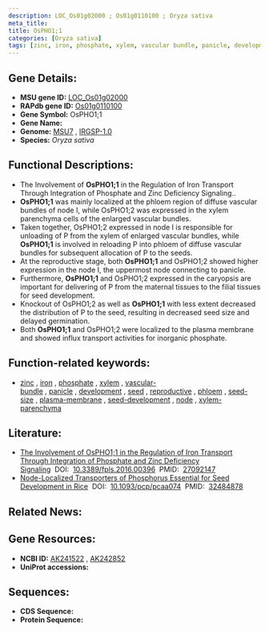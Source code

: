 ```yaml
---
description: LOC_Os01g02000 ; Os01g0110100 ; Oryza sativa
meta_title:
title: OsPHO1;1
categories: [Oryza sativa]
tags: [zinc, iron, phosphate, xylem, vascular bundle, panicle, development, seed, reproductive, phloem, seed size, plasma membrane, seed development, node, xylem parenchyma]
---
```


## Gene Details:
- **MSU gene ID:** [LOC_Os01g02000](http://rice.uga.edu/cgi-bin/ORF_infopage.cgi?orf=LOC_Os01g02000)  
- **RAPdb gene ID:** [Os01g0110100](https://rapdb.dna.affrc.go.jp/locus/?name=Os01g0110100)  
- **Gene Symbol:** OsPHO1;1
- **Gene Name:**
- **Genome:**  [MSU7](http://rice.uga.edu/)&nbsp;,&nbsp;[IRGSP-1.0](https://rapdb.dna.affrc.go.jp/download/irgsp1.html)
- **Species:** *Oryza sativa*

## Functional Descriptions:
   - The Involvement of **OsPHO1;1** in the Regulation of Iron Transport Through Integration of Phosphate and Zinc Deficiency Signaling..
   - **OsPHO1;1** was mainly localized at the phloem region of diffuse vascular bundles of node I, while OsPHO1;2 was expressed in the xylem parenchyma cells of the enlarged vascular bundles.
   - Taken together, OsPHO1;2 expressed in node I is responsible for unloading of P from the xylem of enlarged vascular bundles, while **OsPHO1;1** is involved in reloading P into phloem of diffuse vascular bundles for subsequent allocation of P to the seeds.
   - At the reproductive stage, both **OsPHO1;1** and OsPHO1;2 showed higher expression in the node I, the uppermost node connecting to panicle.
   - Furthermore, **OsPHO1;1** and OsPHO1;2 expressed in the caryopsis are important for delivering of P from the maternal tissues to the filial tissues for seed development.
   - Knockout of OsPHO1;2 as well as **OsPHO1;1** with less extent decreased the distribution of P to the seed, resulting in decreased seed size and delayed germination.
   - Both **OsPHO1;1** and OsPHO1;2 were localized to the plasma membrane and showed influx transport activities for inorganic phosphate.

## Function-related keywords:
   - [zinc](/tags/zinc/)&nbsp;,&nbsp;[iron](/tags/iron/)&nbsp;,&nbsp;[phosphate](/tags/phosphate/)&nbsp;,&nbsp;[xylem](/tags/xylem/)&nbsp;,&nbsp;[vascular-bundle](/tags/vascular-bundle/)&nbsp;,&nbsp;[panicle](/tags/panicle/)&nbsp;,&nbsp;[development](/tags/development/)&nbsp;,&nbsp;[seed](/tags/seed/)&nbsp;,&nbsp;[reproductive](/tags/reproductive/)&nbsp;,&nbsp;[phloem](/tags/phloem/)&nbsp;,&nbsp;[seed-size](/tags/seed-size/)&nbsp;,&nbsp;[plasma-membrane](/tags/plasma-membrane/)&nbsp;,&nbsp;[seed-development](/tags/seed-development/)&nbsp;,&nbsp;[node](/tags/node/)&nbsp;,&nbsp;[xylem-parenchyma](/tags/xylem-parenchyma/)

## Literature:
   - [The Involvement of OsPHO1;1 in the Regulation of Iron Transport Through Integration of Phosphate and Zinc Deficiency Signaling](https://www.doi.org/10.3389/fpls.2016.00396)&nbsp;&nbsp;DOI:&nbsp;&nbsp;[10.3389/fpls.2016.00396](https://www.doi.org/10.3389/fpls.2016.00396)&nbsp;&nbsp;PMID:&nbsp;&nbsp;[27092147](https://pubmed.ncbi.nlm.nih.gov/27092147/)
   - [Node-Localized Transporters of Phosphorus Essential for Seed Development in Rice](https://www.doi.org/10.1093/pcp/pcaa074)&nbsp;&nbsp;DOI:&nbsp;&nbsp;[10.1093/pcp/pcaa074](https://www.doi.org/10.1093/pcp/pcaa074)&nbsp;&nbsp;PMID:&nbsp;&nbsp;[32484878](https://pubmed.ncbi.nlm.nih.gov/32484878/)

## Related News:

## Gene Resources:
- **NCBI ID:**  [AK241522](http://www.ncbi.nlm.nih.gov/nuccore/AK241522)&nbsp;,&nbsp;[AK242852](http://www.ncbi.nlm.nih.gov/nuccore/AK242852)
- **UniProt accessions:** [](https://www.uniprot.org/uniprotkb//entry)

## Sequences:
- **CDS Sequence:**
- **Protein Sequence:**
